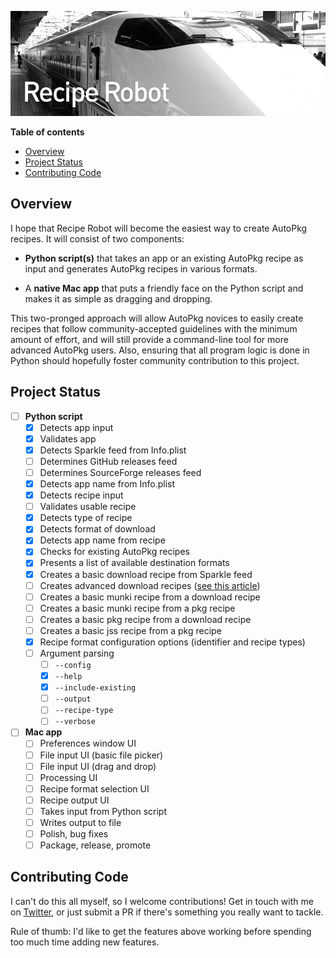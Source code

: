 ![Recipe Robot](images/header.jpg)

__Table of contents__

<!-- MarkdownTOC autolink=true depth=3 bracket=round -->

- [Overview](#overview)
- [Project Status](#project-status)
- [Contributing Code](#contributing-code)

<!-- /MarkdownTOC -->

## Overview

I hope that Recipe Robot will become the easiest way to create AutoPkg recipes. It will consist of two components:

- __Python script(s)__ that takes an app or an existing AutoPkg recipe as input and generates AutoPkg recipes in various formats.

- A __native Mac app__ that puts a friendly face on the Python script and makes it as simple as dragging and dropping.

This two-pronged approach will allow AutoPkg novices to easily create recipes that follow community-accepted guidelines with the minimum amount of effort, and will still provide a command-line tool for more advanced AutoPkg users. Also, ensuring that all program logic is done in Python should hopefully foster community contribution to this project.

## Project Status

- [ ] __Python script__
    - [x] Detects app input
    - [x] Validates app
    - [x] Detects Sparkle feed from Info.plist
    - [ ] Determines GitHub releases feed
    - [ ] Determines SourceForge releases feed
    - [x] Detects app name from Info.plist
    - [x] Detects recipe input
    - [ ] Validates usable recipe
    - [x] Detects type of recipe
    - [x] Detects format of download
    - [x] Detects app name from recipe
    - [x] Checks for existing AutoPkg recipes
    - [x] Presents a list of available destination formats
    - [x] Creates a basic download recipe from Sparkle feed
    - [ ] Creates advanced download recipes ([see this article](https://www.afp548.com/2015/04/06/autopkg-download-recipe-decision-making-process/))
    - [ ] Creates a basic munki recipe from a download recipe
    - [ ] Creates a basic munki recipe from a pkg recipe
    - [ ] Creates a basic pkg recipe from a download recipe
    - [ ] Creates a basic jss recipe from a pkg recipe
    - [x] Recipe format configuration options (identifier and recipe types)
    - [ ] Argument parsing
        - [ ] `--config`
        - [x] `--help`
        - [x] `--include-existing`
        - [ ] `--output`
        - [ ] `--recipe-type`
        - [ ] `--verbose`
- [ ] __Mac app__
    - [ ] Preferences window UI
    - [ ] File input UI (basic file picker)
    - [ ] File input UI (drag and drop)
    - [ ] Processing UI
    - [ ] Recipe format selection UI
    - [ ] Recipe output UI
    - [ ] Takes input from Python script
    - [ ] Writes output to file
    - [ ] Polish, bug fixes
    - [ ] Package, release, promote

## Contributing Code

I can't do this all myself, so I welcome contributions! Get in touch with me on [Twitter](https://twitter.com/homebysix), or just submit a PR if there's something you really want to tackle.

Rule of thumb: I'd like to get the features above working before spending too much time adding new features.
